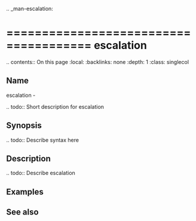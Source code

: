 .. _man-escalation:

======================================
escalation
======================================

.. contents:: On this page
    :local:
    :backlinks: none
    :depth: 1
    :class: singlecol

Name
----
escalation - 

.. todo::
    Short description for escalation

Synopsis
--------
.. todo::
   Describe syntax here

Description
-----------
.. todo::
    Describe escalation

Examples
--------

See also
--------

